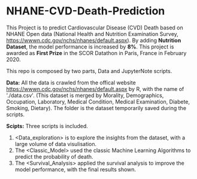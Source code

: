 # NHANE-CVD-Death-Prediction
This Project is to predict Cardiovascular Disease (CVD) Death based on NHANE Open data (National Health and Nutrition Examination Survey, https://wwwn.cdc.gov/nchs/nhanes/default.aspx). By adding **Nutrition Dataset**, the model performance is increased by **8%**. This project is awarded as **First Prize** in the SCOR Datathon in Paris, France in February 2020. <br>



This repo is composed by two parts, Data and JupyterNote scripts. 

**Data:** All the data is crawled from the offical website https://wwwn.cdc.gov/nchs/nhanes/default.aspx by R, with the name of './data.csv'. (This dataset is merged by Morality, Demographics, Occupation, Laboratory, Medical Condition, Medical Examination, Diabete, Smoking, Dietary). The folder <tempdata> is the dataset temporarily saved during the scripts.
  
**Scipts:** Three scripts is included. 
1. <Data_exploration> is to explore the insights from the dataset, with a large volume of data visulisation. 
2. The <Classic_Model> used the classic Machine Learning Algorithms to predict the probability of death. 
3. The <Survival_Analysis> applied the survival analysis to improve the model performance, with the final results shown. 
